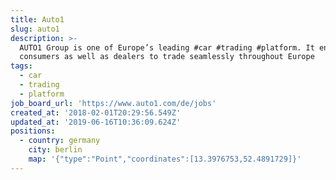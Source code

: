 ```yaml
---
title: Auto1
slug: auto1
description: >-
  AUTO1 Group is one of Europe’s leading #car #trading #platform. It enables
  consumers as well as dealers to trade seamlessly throughout Europe
tags:
  - car
  - trading
  - platform
job_board_url: 'https://www.auto1.com/de/jobs'
created_at: '2018-02-01T20:29:56.549Z'
updated_at: '2019-06-16T10:36:09.624Z'
positions:
  - country: germany
    city: berlin
    map: '{"type":"Point","coordinates":[13.3976753,52.4891729]}'
---
```

